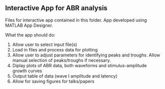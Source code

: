 ## Interactive App for ABR analysis

Files for interactive app contained in this folder.
App developed using MATLAB App Designer.

What the app should do:
1. Allow user to select input file(s)
2. Load in files and process data for plotting
3. Allow user to adjust parameters for identifying peaks and troughs. Allow manual selection of peaks/troughs if necessary.
4. Diplay plots of ABR data, both waveforms and stimulus-amplitude growth curves
5. Output table of data (wave I amplitude and latency)
6. Allow for saving figures for talks/papers
